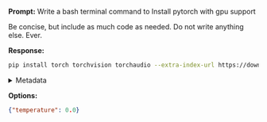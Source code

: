 **Prompt:**
Write a bash terminal command to Install pytorch with gpu support


Be concise, but include as much code as needed. Do not write anything else. Ever.


**Response:**
```bash
pip install torch torchvision torchaudio --extra-index-url https://download.pytorch.org/whl/cu116
```

<details><summary>Metadata</summary>

- Duration: 1839 ms
- Datetime: 2023-11-07T16:37:46.863035
- Model: gpt-4-1106-preview

</details>

**Options:**
```json
{"temperature": 0.0}
```

